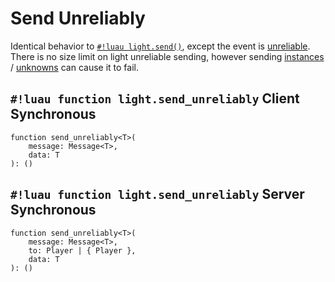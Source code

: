 # Send Unreliably

Identical behavior to [`#!luau light.send()`](./send.md), except the event is
<a href="https://create.roblox.com/docs/reference/engine/classes/UnreliableRemoteEvent" target="_blank">unreliable</a>.
There is no size limit on light unreliable sending, however sending
[instances](../../../constants/datatypes/instance.md) /
[unknowns](../../../constants/datatypes/unknown.md) can cause it to fail.

## `#!luau function light.send_unreliably` <span class="md-tag md-tag-icon md-tag--client">Client</span> <span class="md-tag md-tag-icon md-tag--sync">Synchronous</span>

```luau
function send_unreliably<T>(
    message: Message<T>,
    data: T
): ()
```

## `#!luau function light.send_unreliably` <span class="md-tag md-tag-icon md-tag--server">Server</span> <span class="md-tag md-tag-icon md-tag--sync">Synchronous</span>

```luau
function send_unreliably<T>(
    message: Message<T>,
    to: Player | { Player },
    data: T
): ()
```
